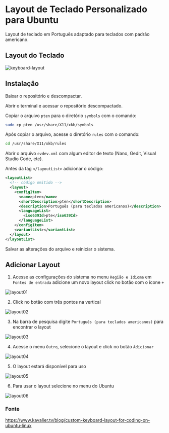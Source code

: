 # Layout de Teclado Personalizado para Ubuntu

Layout de teclado em Português adaptado para teclados com padrão americano.

## Layout do Teclado

![keyboard-layout](https://user-images.githubusercontent.com/23555768/195992445-659fa934-7b47-408b-ab2c-ac92127ae9aa.png)

## Instalação

Baixar o repositório e descompactar.

Abrir o terminal e acessar o repositório descompactado.

Copiar o arquivo `pten` para o diretório `symbols` com o comando:

```bash
sudo cp pten /usr/share/X11/xkb/symbols
```

Após copiar o arquivo, acesse o diretório `rules` com o comando:

```bash
cd /usr/share/X11/xkb/rules
```

Abrir o arquivo `evdev.xml` com algum editor de texto (Nano, Gedit, Visual Studio Code, etc).

Antes da tag `</layoutList>` adicionar o código:

```xml
<layoutList>
  <!-- código omitido -->
  <layout>
    <configItem>
      <name>pten</name>
      <shortDescription>pten</shortDescription>
      <description>Português (para teclados americanos)</description>
      <languageList>
        <iso639Id>pte</iso639Id>
      </languageList>
    </configItem>
    <variantList></variantList>
  </layout>
</layoutList>
```

Salvar as alterações do arquivo e reiniciar o sistema.

## Adicionar Layout

1. Acesse as configurações do sistema no menu `Região e Idioma` em `Fontes de entrada` adicione um novo layout click no botão com o ícone `+`

![layout01](https://user-images.githubusercontent.com/23555768/196052913-de26a706-7d38-477b-b9f7-47d8948e4b29.png)

2. Click no botão com três pontos na vertical

![layout02](https://user-images.githubusercontent.com/23555768/196052919-02a8155a-bec0-414d-addc-8301281d1f28.png)

3. Na barra de pesquisa digite `Português (para teclados americanos)` para encontrar o layout

![layout03](https://user-images.githubusercontent.com/23555768/196052925-10771d58-ac7d-4a54-a396-3197b87644ea.png)

4. Acesse o menu `Outro`, selecione o layout e click no botão `Adicionar`

![layout04](https://user-images.githubusercontent.com/23555768/196052928-7bb451e4-e23e-4b7d-a6d9-45b387b68061.png)

5. O layout estará disponível para uso

![layout05](https://user-images.githubusercontent.com/23555768/196052935-c3ae16bd-c837-4b0f-b2d4-6152570cc649.png)

6. Para usar o layout selecione no menu do Ubuntu

![layout06](https://user-images.githubusercontent.com/23555768/196052941-a32d5a43-16af-4fcb-9936-5da717656c26.png)

### Fonte

<https://www.kavalier.tv/blog/custom-keyboard-layout-for-coding-on-ubuntu-linux>
